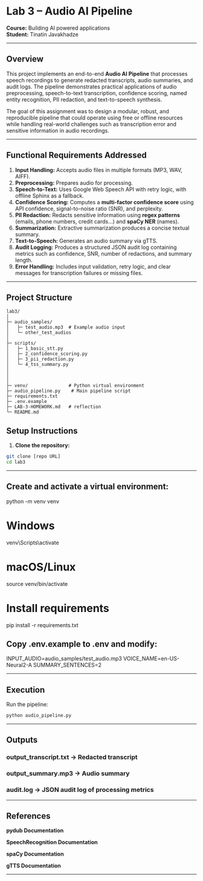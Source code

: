 # Lab 3 – Audio AI Pipeline

**Course:** Building AI powered applications  
**Student:** Tinatin Javakhadze

---

## Overview

This project implements an end-to-end **Audio AI Pipeline** that processes speech recordings to generate redacted transcripts, audio summaries, and audit logs. The pipeline demonstrates practical applications of audio preprocessing, speech-to-text transcription, confidence scoring, named entity recognition, PII redaction, and text-to-speech synthesis.

The goal of this assignment was to design a modular, robust, and reproducible pipeline that could operate using free or offline resources while handling real-world challenges such as transcription error and sensitive information in audio recordings.

---

## Functional Requirements Addressed

1. **Input Handling:** Accepts audio files in multiple formats (MP3, WAV, AIFF).
2. **Preprocessing:** Prepares audio for processing.
3. **Speech-to-Text:** Uses Google Web Speech API with retry logic, with offline Sphinx as a fallback.
4. **Confidence Scoring:** Computes a **multi-factor confidence score** using API confidence, signal-to-noise ratio (SNR), and perplexity.
5. **PII Redaction:** Redacts sensitive information using **regex patterns** (emails, phone numbers, credit cards...) and **spaCy NER** (names).
6. **Summarization:** Extractive summarization produces a concise textual summary.
7. **Text-to-Speech:** Generates an audio summary via gTTS.
8. **Audit Logging:** Produces a structured JSON audit log containing metrics such as confidence, SNR, number of redactions, and summary length.
9. **Error Handling:** Includes input validation, retry logic, and clear messages for transcription failures or missing files.

---

## Project Structure
```text
lab3/
│
├─ audio_samples/
│   ├─ test_audio.mp3  # Example audio input
│   └─ other_test_audios
│
├─ scripts/
│   ├─ 1_basic_stt.py
│   ├─ 2_confidence_scoring.py
│   ├─ 3_pii_redaction.py
│   └─ 4_tss_summary.py
│
│
│
├─ venv/               # Python virtual environment
├─ audio_pipeline.py    # Main pipeline script
├─ requirements.txt
├─ .env.example
├─ LAB-3-HOMEWORK.md   # reflection
└─ README.md
```
## Setup Instructions

1. **Clone the repository:**

```bash
git clone [repo URL]
cd lab3
```
---
## Create and activate a virtual environment:

python -m venv venv
# Windows
venv\Scripts\activate

# macOS/Linux
source venv/bin/activate


# Install requirements
pip install -r requirements.txt


## Copy .env.example to .env and modify:

INPUT_AUDIO=audio_samples/test_audio.mp3
VOICE_NAME=en-US-Neural2-A
SUMMARY_SENTENCES=2

---

## Execution

Run the pipeline:

```bash
python audio_pipeline.py
```
---
## Outputs

### output_transcript.txt → Redacted transcript

### output_summary.mp3 → Audio summary

### audit.log → JSON audit log of processing metrics

---
## References

**pydub Documentation**

**SpeechRecognition Documentation**

**spaCy Documentation**

**gTTS Documentation**

---












